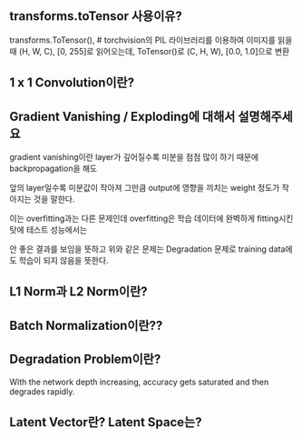 ## transforms.toTensor 사용이유?

transforms.ToTensor(), # torchvision의 PIL 라이브러리를 이용하여 이미지를 읽을 때 (H, W, C), [0, 255]로 읽어오는데, ToTensor()로 (C, H, W), [0.0, 1.0]으로 변환


## 1 x 1 Convolution이란?


## Gradient Vanishing / Exploding에 대해서 설명해주세요

gradient vanishing이란 layer가 깊어질수록 미분을 점점 많이 하기 때문에 backpropagation을 해도

앞의 layer일수록 미분값이 작아져 그만큼 output에 영향을 끼치는 weight 정도가 작아지는 것을 말한다.

이는 overfitting과는 다른 문제인데 overfitting은 학습 데이터에 완벽하게 fitting시킨 탓에 테스트 성능에서는

안 좋은 결과를 보임을 뜻하고 위와 같은 문제는 Degradation 문제로 training data에도 학습이 되지 않음을 뜻한다.

## L1 Norm과 L2 Norm이란?

## Batch Normalization이란??


## Degradation Problem이란?
With the network depth increasing, accuracy gets saturated and then degrades rapidly.

## Latent Vector란? Latent Space는?
